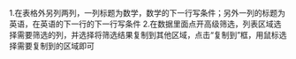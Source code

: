 ﻿1.在表格外另列两列，一列标题为数学，数学的下一行写条件；另外一列的标题为英语，在英语的下一行的下一行写条件
2.在数据里面点开高级筛选，列表区域选择需要筛选的列，并选择将筛选结果复制到其他区域，点击“复制到”框，用鼠标选择需要复制到的区域即可
